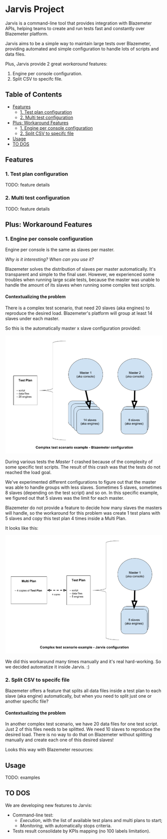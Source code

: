# Jarvis Project

Jarvis is a command-line tool that provides integration with Blazemeter APIs, helping teams to create and run tests fast and constantly over Blazemeter platform.

Jarvis aims to be a simple way to maintain large tests over Blazemeter, providing automated and simple configuration to handle lots of scripts and data files.

Plus, Jarvis provide 2 great *workaround* features:

1. Engine per console configuration.
2. Split CSV to specifc file.


## Table of Contents
* [Features](#features)
    * [1. Test plan configuration](#1.-test-plan-configuration)
    * [2. Multi test configuration](#2.-multi-test-configuration)
* [Plus: Workaround Features](#plus:-testing-features)
    * [1. Engine per console configuration](#1.-engine-per-console-configuration)
    * [2. Split CSV to specifc file](#2.-split-csv-to-specifc-file)
* [Usage](#usage)
* [TO DOS](#to-dos)

## Features

### 1. Test plan configuration

TODO: feature details

### 2. Multi test configuration

TODO: feature details

## Plus: Workaround Features

### 1. Engine per console configuration

Engine per console is the same as slaves per master.

*Why is it interesting? When can you use it?*

Blazemeter solves the distribution of slaves per master automatically. It's transparent and simple to the final user. However, we experienced some troubles when running large scale tests, because the master was unable to handle the amount of its slaves when running some complex test scripts.

#### Contextualizing the problem

There is a complex test scenario, that need 20 slaves (aka engines) to reproduce the desired load. Blazemeter's platform will group at least 14 slaves under each master.

So this is the automatically master x slave configuration provided:

![Blazemeter default configuration of master x slaves](imgs/master_x_slave_blazemeter_default.png)

During various tests the *Master 1* crashed because of the complexity of some specific test scripts. The result of this crash was that the tests do not reached the load goal.

We've experimented different configurations to figure out that the master was able to handle groups with less slaves. Sometimes 5 slaves, sometimes 8 slaves (depending on the test script) and so on. In this specific example, we figured out that 5 slaves was the limit for each master.

Blazemeter do not provide a feature to decide how many slaves the masters will handle, so the workaround for this problem was create 1 test plans with 5 slaves and copy this test plan 4 times inside a Multi Plan.

It looks like this:

![Jarvis configuration of master x slaves](imgs/master_x_slave_jarvis.png)


We did this workaround many times manually and it's real hard-working. So we decided automatize it inside Jarvis. :)


### 2. Split CSV to specifc file

Blazemeter offers a feature that splits all data files inside a test plan to each slave (aka engine) automatically, but when you need to split just one or another specific file?

#### Contextualizing the problem

In another complex test scenario, we have 20 data files for one test script. Just 2 of this files needs to be splitted. We need 10 slaves to reproduce the desired load. There is no way to do that on Blazemeter without splitting manually and create each one of this desired slaves!

Looks this way with Blazemeter resources:

## Usage

TODO: examples


## TO DOS

We are developing new features to Jarvis:
- Command-line test:
  - _Execution_, with the list of available test plans and multi plans to start;
  - _Monitoring_, with automatically stops criteria.
- Tests result consolidate by KPIs mapping (no 100 labels limitation).
